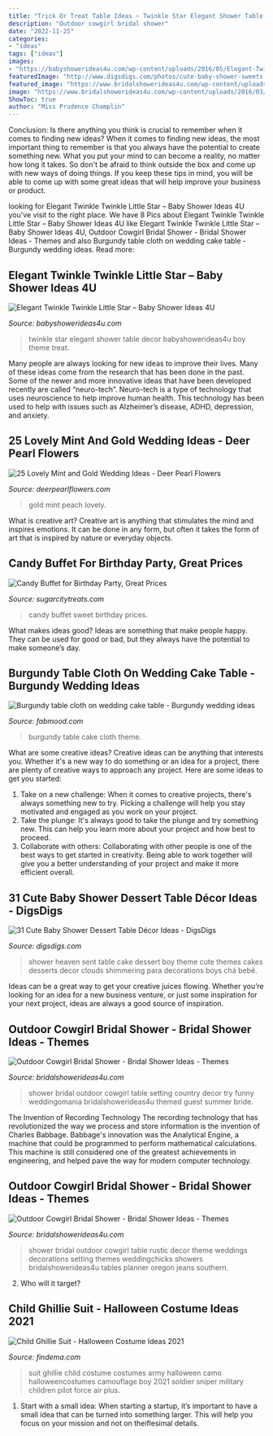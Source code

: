 ```yaml
---
title: "Trick Or Treat Table Ideas ~ Twinkle Star Elegant Shower Table Decor Babyshowerideas4u Boy Theme Treat"
description: "Outdoor cowgirl bridal shower"
date: "2022-11-25"
categories:
- "ideas"
tags: ["ideas"]
images:
- "https://babyshowerideas4u.com/wp-content/uploads/2016/05/Elegant-Twinkle-Twinkle-Little-Star-Treat-Table-Decor.jpg"
featuredImage: "http://www.digsdigs.com/photos/cute-baby-shower-sweets-tabl-decor-ideas-14.jpg"
featured_image: "https://www.bridalshowerideas4u.com/wp-content/uploads/2016/03/cowgirl-bridal-shower-guest-table-setting1-530x795.jpg"
image: "https://www.bridalshowerideas4u.com/wp-content/uploads/2016/03/cowgirl-bridal-shower-guest-table-setting1-530x795.jpg"
ShowToc: true
author: "Miss Prudence Champlin"
---
```



Conclusion: Is there anything you think is crucial to remember when it comes to finding new ideas?
When it comes to finding new ideas, the most important thing to remember is that you always have the potential to create something new. What you put your mind to can become a reality, no matter how long it takes. So don't be afraid to think outside the box and come up with new ways of doing things. If you keep these tips in mind, you will be able to come up with some great ideas that will help improve your business or product.

	

		
looking for Elegant Twinkle Twinkle Little Star – Baby Shower Ideas 4U you've visit to the right place. We have 8 Pics about Elegant Twinkle Twinkle Little Star – Baby Shower Ideas 4U like Elegant Twinkle Twinkle Little Star – Baby Shower Ideas 4U, Outdoor Cowgirl Bridal Shower - Bridal Shower Ideas - Themes and also Burgundy table cloth on wedding cake table - Burgundy wedding ideas. Read more:
		
    
## Elegant Twinkle Twinkle Little Star – Baby Shower Ideas 4U

<img loading=lazy src="https://babyshowerideas4u.com/wp-content/uploads/2016/05/Elegant-Twinkle-Twinkle-Little-Star-Treat-Table-Decor.jpg" onerror="this.onerror=null;this.src='https://tse1.mm.bing.net/th?id=OIP.VofvhIuPDWI_Byc8GIDO2AHaJ4&amp;pid=15.1';" alt="Elegant Twinkle Twinkle Little Star – Baby Shower Ideas 4U">

_Source: babyshowerideas4u.com_

>twinkle star elegant shower table decor babyshowerideas4u boy theme treat. 

	

Many people are always looking for new ideas to improve their lives. Many of these ideas come from the research that has been done in the past. Some of the newer and more innovative ideas that have been developed recently are called “neuro-tech”. Neuro-tech is a type of technology that uses neuroscience to help improve human health. This technology has been used to help with issues such as Alzheimer’s disease, ADHD, depression, and anxiety.

    
## 25 Lovely Mint And Gold Wedding Ideas - Deer Pearl Flowers

<img loading=lazy src="https://www.deerpearlflowers.com/wp-content/uploads/2015/06/mint-peach-and-gold-tablescape-wedding-ideas.jpg" onerror="this.onerror=null;this.src='https://tse1.mm.bing.net/th?id=OIP.F-d6h13mVLKaPSIIyBcEWwHaLH&amp;pid=15.1';" alt="25 Lovely Mint and Gold Wedding Ideas - Deer Pearl Flowers">

_Source: deerpearlflowers.com_

>gold mint peach lovely. 

	

What is creative art?
Creative art is anything that stimulates the mind and inspires emotions. It can be done in any form, but often it takes the form of art that is inspired by nature or everyday objects.

    
## Candy Buffet For Birthday Party, Great Prices

<img loading=lazy src="http://sugarcitytreats.com/wp-content/uploads/2015/06/IMG_1544.jpg" onerror="this.onerror=null;this.src='https://tse2.mm.bing.net/th?id=OIP.E5A-Ttqtk78dUlBdqwRKSgHaLO&amp;pid=15.1';" alt="Candy Buffet for Birthday Party, Great Prices">

_Source: sugarcitytreats.com_

>candy buffet sweet birthday prices. 

	

What makes ideas good?
Ideas are something that make people happy. They can be used for good or bad, but they always have the potential to make someone’s day.

    
## Burgundy Table Cloth On Wedding Cake Table - Burgundy Wedding Ideas

<img loading=lazy src="https://s-media-cache-ak0.pinimg.com/originals/75/42/4b/75424b7f9039d76fa8c3ad8f6e638d48.jpg" onerror="this.onerror=null;this.src='https://tse2.mm.bing.net/th?id=OIP.qAGGUpd2V9ueXxh-g3BAwwHaKr&amp;pid=15.1';" alt="Burgundy table cloth on wedding cake table - Burgundy wedding ideas">

_Source: fabmood.com_

>burgundy table cake cloth theme. 

	

What are some creative ideas?
Creative ideas can be anything that interests you. Whether it's a new way to do something or an idea for a project, there are plenty of creative ways to approach any project. Here are some ideas to get you started: 
1. Take on a new challenge: When it comes to creative projects, there's always something new to try. Picking a challenge will help you stay motivated and engaged as you work on your project. 
2. Take the plunge: It's always good to take the plunge and try something new. This can help you learn more about your project and how best to proceed. 
3. Collaborate with others: Collaborating with other people is one of the best ways to get started in creativity. Being able to work together will give you a better understanding of your project and make it more efficient overall.

    
## 31 Cute Baby Shower Dessert Table Décor Ideas - DigsDigs

<img loading=lazy src="http://www.digsdigs.com/photos/cute-baby-shower-sweets-tabl-decor-ideas-14.jpg" onerror="this.onerror=null;this.src='https://tse2.mm.bing.net/th?id=OIP.fpAXJ2yEwfxv3o07-8p3pAHaJ3&amp;pid=15.1';" alt="31 Cute Baby Shower Dessert Table Décor Ideas - DigsDigs">

_Source: digsdigs.com_

>shower heaven sent table cake dessert boy theme cute themes cakes desserts decor clouds shimmering para decorations boys chá bebê. 

	

Ideas can be a great way to get your creative juices flowing. Whether you’re looking for an idea for a new business venture, or just some inspiration for your next project, ideas are always a good source of inspiration.

    
## Outdoor Cowgirl Bridal Shower - Bridal Shower Ideas - Themes

<img loading=lazy src="http://www.bridalshowerideas4u.com/wp-content/uploads/2016/03/cowgirl-bridal-shower-guest-table-setting-outdoor-530x796.jpg" onerror="this.onerror=null;this.src='https://tse4.mm.bing.net/th?id=OIP.Eg72jZFx6ZnwPxpdSPUcaAHaLH&amp;pid=15.1';" alt="Outdoor Cowgirl Bridal Shower - Bridal Shower Ideas - Themes">

_Source: bridalshowerideas4u.com_

>shower bridal outdoor cowgirl table setting country decor try funny weddingomania bridalshowerideas4u themed guest summer bride. 

	

The Invention of Recording Technology
The recording technology that has revolutionized the way we process and store information is the invention of Charles Babbage. Babbage's innovation was the Analytical Engine, a machine that could be programmed to perform mathematical calculations. This machine is still considered one of the greatest achievements in engineering, and helped pave the way for modern computer technology.

    
## Outdoor Cowgirl Bridal Shower - Bridal Shower Ideas - Themes

<img loading=lazy src="https://www.bridalshowerideas4u.com/wp-content/uploads/2016/03/cowgirl-bridal-shower-guest-table-setting1-530x795.jpg" onerror="this.onerror=null;this.src='https://tse1.mm.bing.net/th?id=OIP.Qc09GQ3JJpeOhVk94eUVsgHaLH&amp;pid=15.1';" alt="Outdoor Cowgirl Bridal Shower - Bridal Shower Ideas - Themes">

_Source: bridalshowerideas4u.com_

>shower bridal outdoor cowgirl table rustic decor theme weddings decorations setting themes weddingchicks showers bridalshowerideas4u tables planner oregon jeans southern. 

	

2) Who will it target?

    
## Child Ghillie Suit - Halloween Costume Ideas 2021

<img loading=lazy src="https://findema.com/wp-content/uploads/2014/10/halloween_201410438.jpg" onerror="this.onerror=null;this.src='https://tse3.mm.bing.net/th?id=OIP.mOY9ZIxTyT7GTJfjlZJaDAHaKl&amp;pid=15.1';" alt="Child Ghillie Suit - Halloween Costume Ideas 2021">

_Source: findema.com_

>suit ghillie child costume costumes army halloween camo halloweencostumes camouflage boy 2021 soldier sniper military children pilot force air plus. 

	

1. Start with a small idea: When starting a startup, it’s important to have a small idea that can be turned into something larger. This will help you focus on your mission and not on theiflesimal details.

